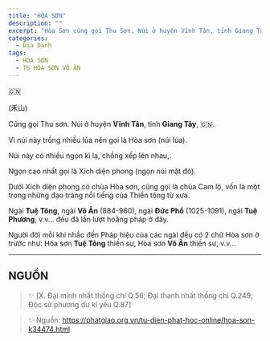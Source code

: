 ```yaml
---
title: "HÒA SƠN"
description: ""
excerpt: "Hòa Sơn cũng gọi Thu Sơn. Núi ở huyện Vĩnh Tân, tỉnh Giang Tây, Trung Quốc. TS HÒA SƠN VÔ ÂN đã từng hoằng pháp ở đây"
categories: 
  - Địa Danh
tags: 
  - HÒA SƠN
  - TS HÒA SƠN VÔ ÂN
---
```


🇨🇳

(禾山)

Cũng gọi Thu sơn. Núi ở huyện **Vĩnh Tân**, tỉnh **Giang Tây**, 🇨🇳.

Vì núi này trồng nhiều lúa nên gọi là Hòa sơn (núi lúa).

Núi này có nhiều ngọn kì lạ, chồng xếp lên nhau,.

Ngọn cao nhất gọi là Xích diện phong (ngọn núi mặt đỏ).

Dưới Xích diện phong có chùa Hòa sơn, cũng gọi là chùa Cam lộ, vốn là một trong những đạo tràng nổi tiếng của Thiền tông từ xưa.

Ngài **Tuệ Tông**, ngài **Vô Ân** (884-960), ngài **Đức Phổ** (1025-1091), ngài **Tuệ Phương**, v.v... đều đã lần lượt hoằng pháp ở đây.

Người đời mỗi khi nhắc đến Pháp hiệu của các ngài đều có 2 chữ Hòa sơn ở trước như: Hòa sơn **Tuệ Tông** thiền sư, Hòa sơn **Vô Ân** thiền sư, v.v...

<hr class="blog-rule" />

## NGUỒN

> ✨ [X. Đại minh nhất thống chí Q.56; Đại thanh nhất thống chí Q.249; Độc sử phương dư kỉ yếu Q.87]

> ✨ Nguồn: https://phatgiao.org.vn/tu-dien-phat-hoc-online/hoa-son-k34474.html
